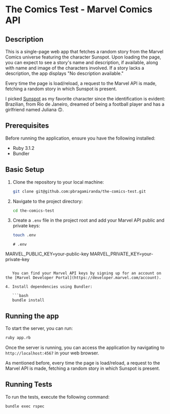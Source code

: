 # The Comics Test  - Marvel Comics API

## Description

This is a single-page web app that fetches a random story from the Marvel Comics universe featuring the character Sunspot. Upon loading the page, you can expect to see a story's name and description, if available, along with name and image of the characters involved. If a story lacks a description, the app displays "No description available."

Every time the page is load/reload, a request to the Marvel API is made, fetching a random story in which Sunspot is present.

I picked [Sunspot](https://www.marvel.com/characters/sunspot) as my favorite character since the identification is evident: Brazilian, from Rio de Janeiro, dreamed of being a football player and has a girlfriend named Juliana 🙃.

## Prerequisites

Before running the application, ensure you have the following installed:

- Ruby 3.1.2
- Bundler

## Basic Setup

1. Clone the repository to your local machine:

   ```bash
   git clone git@github.com:pbragamiranda/the-comics-test.git
   ```

2. Navigate to the project directory:

   ```bash
   cd the-comics-test
   ```

3. Create a `.env` file in the project root and add your Marvel API public and private keys:

   ```bash
   touch .env
   ```


   ```plaintext
   # .env
MARVEL_PUBLIC_KEY=your-public-key
MARVEL_PRIVATE_KEY=your-private-key
```

   You can find your Marvel API keys by signing up for an account on the [Marvel Developer Portal](https://developer.marvel.com/account).

4. Install dependencies using Bundler:

   ```bash
   bundle install
   ```

## Running the app

To start the server, you can run:

```bash
ruby app.rb
```

Once the server is running, you can access the application by navigating to `http://localhost:4567` in your web browser.

As mentioned before, every time the page is load/reload, a request to the Marvel API is made, fetching a random story in which Sunspot is present.

## Running Tests

To run the tests, execute the following command:

```bash
bundle exec rspec
```

